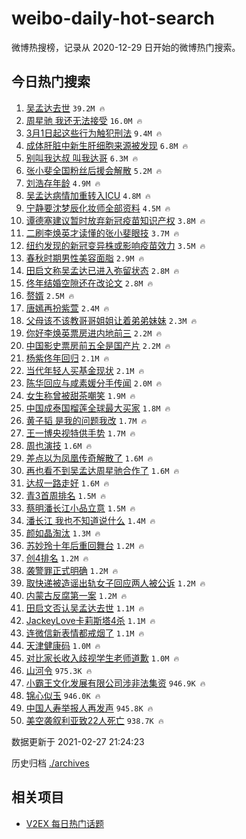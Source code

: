 # weibo-daily-hot-search

微博热搜榜，记录从 2020-12-29 日开始的微博热门搜索。

## 今日热门搜索

<!-- BEGIN -->

1. [吴孟达去世](https://s.weibo.com/weibo?q=%23%E5%90%B4%E5%AD%9F%E8%BE%BE%E5%8E%BB%E4%B8%96%23&Refer=top) `39.2M 🔥`
1. [周星驰 我还无法接受](https://s.weibo.com/weibo?q=%E5%91%A8%E6%98%9F%E9%A9%B0%20%E6%88%91%E8%BF%98%E6%97%A0%E6%B3%95%E6%8E%A5%E5%8F%97&Refer=top) `16.0M 🔥`
1. [3月1日起这些行为触犯刑法](https://s.weibo.com/weibo?q=%233%E6%9C%881%E6%97%A5%E8%B5%B7%E8%BF%99%E4%BA%9B%E8%A1%8C%E4%B8%BA%E8%A7%A6%E7%8A%AF%E5%88%91%E6%B3%95%23&Refer=top) `9.4M 🔥`
1. [成体肝脏中新生肝细胞来源被发现](https://s.weibo.com/weibo?q=%23%E6%88%90%E4%BD%93%E8%82%9D%E8%84%8F%E4%B8%AD%E6%96%B0%E7%94%9F%E8%82%9D%E7%BB%86%E8%83%9E%E6%9D%A5%E6%BA%90%E8%A2%AB%E5%8F%91%E7%8E%B0%23&Refer=top) `6.8M 🔥`
1. [别叫我达叔 叫我达哥](https://s.weibo.com/weibo?q=%E5%88%AB%E5%8F%AB%E6%88%91%E8%BE%BE%E5%8F%94%20%E5%8F%AB%E6%88%91%E8%BE%BE%E5%93%A5&Refer=top) `6.3M 🔥`
1. [张小斐全国粉丝后援会解散](https://s.weibo.com/weibo?q=%23%E5%BC%A0%E5%B0%8F%E6%96%90%E5%85%A8%E5%9B%BD%E7%B2%89%E4%B8%9D%E5%90%8E%E6%8F%B4%E4%BC%9A%E8%A7%A3%E6%95%A3%23&Refer=top) `5.2M 🔥`
1. [刘浩存年龄](https://s.weibo.com/weibo?q=%23%E5%88%98%E6%B5%A9%E5%AD%98%E5%B9%B4%E9%BE%84%23&Refer=top) `4.9M 🔥`
1. [吴孟达病情加重转入ICU](https://s.weibo.com/weibo?q=%23%E5%90%B4%E5%AD%9F%E8%BE%BE%E7%97%85%E6%83%85%E5%8A%A0%E9%87%8D%E8%BD%AC%E5%85%A5ICU%23&Refer=top) `4.8M 🔥`
1. [宁静要沈梦辰化妆师全部资料](https://s.weibo.com/weibo?q=%23%E5%AE%81%E9%9D%99%E8%A6%81%E6%B2%88%E6%A2%A6%E8%BE%B0%E5%8C%96%E5%A6%86%E5%B8%88%E5%85%A8%E9%83%A8%E8%B5%84%E6%96%99%23&Refer=top) `4.5M 🔥`
1. [谭德塞建议暂时放弃新冠疫苗知识产权](https://s.weibo.com/weibo?q=%23%E8%B0%AD%E5%BE%B7%E5%A1%9E%E5%BB%BA%E8%AE%AE%E6%9A%82%E6%97%B6%E6%94%BE%E5%BC%83%E6%96%B0%E5%86%A0%E7%96%AB%E8%8B%97%E7%9F%A5%E8%AF%86%E4%BA%A7%E6%9D%83%23&Refer=top) `3.8M 🔥`
1. [二刷李焕英才读懂的张小斐眼技](https://s.weibo.com/weibo?q=%23%E4%BA%8C%E5%88%B7%E6%9D%8E%E7%84%95%E8%8B%B1%E6%89%8D%E8%AF%BB%E6%87%82%E7%9A%84%E5%BC%A0%E5%B0%8F%E6%96%90%E7%9C%BC%E6%8A%80%23&Refer=top) `3.7M 🔥`
1. [纽约发现的新冠变异株或影响疫苗效力](https://s.weibo.com/weibo?q=%23%E7%BA%BD%E7%BA%A6%E5%8F%91%E7%8E%B0%E7%9A%84%E6%96%B0%E5%86%A0%E5%8F%98%E5%BC%82%E6%A0%AA%E6%88%96%E5%BD%B1%E5%93%8D%E7%96%AB%E8%8B%97%E6%95%88%E5%8A%9B%23&Refer=top) `3.5M 🔥`
1. [春秋时期男性美容面脂](https://s.weibo.com/weibo?q=%E6%98%A5%E7%A7%8B%E6%97%B6%E6%9C%9F%E7%94%B7%E6%80%A7%E7%BE%8E%E5%AE%B9%E9%9D%A2%E8%84%82&Refer=top) `2.9M 🔥`
1. [田启文称吴孟达已进入弥留状态](https://s.weibo.com/weibo?q=%23%E7%94%B0%E5%90%AF%E6%96%87%E7%A7%B0%E5%90%B4%E5%AD%9F%E8%BE%BE%E5%B7%B2%E8%BF%9B%E5%85%A5%E5%BC%A5%E7%95%99%E7%8A%B6%E6%80%81%23&Refer=top) `2.8M 🔥`
1. [佟年结婚空隙还在改论文](https://s.weibo.com/weibo?q=%E4%BD%9F%E5%B9%B4%E7%BB%93%E5%A9%9A%E7%A9%BA%E9%9A%99%E8%BF%98%E5%9C%A8%E6%94%B9%E8%AE%BA%E6%96%87&Refer=top) `2.8M 🔥`
1. [赘婿](https://s.weibo.com/weibo?q=%E8%B5%98%E5%A9%BF&Refer=top) `2.5M 🔥`
1. [唐嫣再扮紫萱](https://s.weibo.com/weibo?q=%23%E5%94%90%E5%AB%A3%E5%86%8D%E6%89%AE%E7%B4%AB%E8%90%B1%23&Refer=top) `2.4M 🔥`
1. [父母该不该教哥哥姐姐让着弟弟妹妹](https://s.weibo.com/weibo?q=%23%E7%88%B6%E6%AF%8D%E8%AF%A5%E4%B8%8D%E8%AF%A5%E6%95%99%E5%93%A5%E5%93%A5%E5%A7%90%E5%A7%90%E8%AE%A9%E7%9D%80%E5%BC%9F%E5%BC%9F%E5%A6%B9%E5%A6%B9%23&Refer=top) `2.3M 🔥`
1. [你好李焕英票房进内地前三](https://s.weibo.com/weibo?q=%23%E4%BD%A0%E5%A5%BD%E6%9D%8E%E7%84%95%E8%8B%B1%E7%A5%A8%E6%88%BF%E8%BF%9B%E5%86%85%E5%9C%B0%E5%89%8D%E4%B8%89%23&Refer=top) `2.2M 🔥`
1. [中国影史票房前五全是国产片](https://s.weibo.com/weibo?q=%23%E4%B8%AD%E5%9B%BD%E5%BD%B1%E5%8F%B2%E7%A5%A8%E6%88%BF%E5%89%8D%E4%BA%94%E5%85%A8%E6%98%AF%E5%9B%BD%E4%BA%A7%E7%89%87%23&Refer=top) `2.2M 🔥`
1. [杨紫佟年回归](https://s.weibo.com/weibo?q=%23%E6%9D%A8%E7%B4%AB%E4%BD%9F%E5%B9%B4%E5%9B%9E%E5%BD%92%23&Refer=top) `2.1M 🔥`
1. [当代年轻人买基金现状](https://s.weibo.com/weibo?q=%23%E5%BD%93%E4%BB%A3%E5%B9%B4%E8%BD%BB%E4%BA%BA%E4%B9%B0%E5%9F%BA%E9%87%91%E7%8E%B0%E7%8A%B6%23&Refer=top) `2.1M 🔥`
1. [陈华回应与咸素媛分手传闻](https://s.weibo.com/weibo?q=%E9%99%88%E5%8D%8E%E5%9B%9E%E5%BA%94%E4%B8%8E%E5%92%B8%E7%B4%A0%E5%AA%9B%E5%88%86%E6%89%8B%E4%BC%A0%E9%97%BB&Refer=top) `2.0M 🔥`
1. [女生称曾被甜茶嘲笑](https://s.weibo.com/weibo?q=%E5%A5%B3%E7%94%9F%E7%A7%B0%E6%9B%BE%E8%A2%AB%E7%94%9C%E8%8C%B6%E5%98%B2%E7%AC%91&Refer=top) `1.9M 🔥`
1. [中国成泰国榴莲全球最大买家](https://s.weibo.com/weibo?q=%23%E4%B8%AD%E5%9B%BD%E6%88%90%E6%B3%B0%E5%9B%BD%E6%A6%B4%E8%8E%B2%E5%85%A8%E7%90%83%E6%9C%80%E5%A4%A7%E4%B9%B0%E5%AE%B6%23&Refer=top) `1.8M 🔥`
1. [黄子韬 是我的问题我改](https://s.weibo.com/weibo?q=%E9%BB%84%E5%AD%90%E9%9F%AC%20%E6%98%AF%E6%88%91%E7%9A%84%E9%97%AE%E9%A2%98%E6%88%91%E6%94%B9&Refer=top) `1.7M 🔥`
1. [王一博央视特供手势](https://s.weibo.com/weibo?q=%23%E7%8E%8B%E4%B8%80%E5%8D%9A%E5%A4%AE%E8%A7%86%E7%89%B9%E4%BE%9B%E6%89%8B%E5%8A%BF%23&Refer=top) `1.7M 🔥`
1. [周也演技](https://s.weibo.com/weibo?q=%23%E5%91%A8%E4%B9%9F%E6%BC%94%E6%8A%80%23&Refer=top) `1.6M 🔥`
1. [差点以为凤凰传奇解散了](https://s.weibo.com/weibo?q=%23%E5%B7%AE%E7%82%B9%E4%BB%A5%E4%B8%BA%E5%87%A4%E5%87%B0%E4%BC%A0%E5%A5%87%E8%A7%A3%E6%95%A3%E4%BA%86%23&Refer=top) `1.6M 🔥`
1. [再也看不到吴孟达周星驰合作了](https://s.weibo.com/weibo?q=%E5%86%8D%E4%B9%9F%E7%9C%8B%E4%B8%8D%E5%88%B0%E5%90%B4%E5%AD%9F%E8%BE%BE%E5%91%A8%E6%98%9F%E9%A9%B0%E5%90%88%E4%BD%9C%E4%BA%86&Refer=top) `1.6M 🔥`
1. [达叔一路走好](https://s.weibo.com/weibo?q=%E8%BE%BE%E5%8F%94%E4%B8%80%E8%B7%AF%E8%B5%B0%E5%A5%BD&Refer=top) `1.6M 🔥`
1. [青3首周排名](https://s.weibo.com/weibo?q=%23%E9%9D%923%E9%A6%96%E5%91%A8%E6%8E%92%E5%90%8D%23&Refer=top) `1.5M 🔥`
1. [蔡明潘长江小品立意](https://s.weibo.com/weibo?q=%23%E8%94%A1%E6%98%8E%E6%BD%98%E9%95%BF%E6%B1%9F%E5%B0%8F%E5%93%81%E7%AB%8B%E6%84%8F%23&Refer=top) `1.5M 🔥`
1. [潘长江 我也不知道说什么](https://s.weibo.com/weibo?q=%E6%BD%98%E9%95%BF%E6%B1%9F%20%E6%88%91%E4%B9%9F%E4%B8%8D%E7%9F%A5%E9%81%93%E8%AF%B4%E4%BB%80%E4%B9%88&Refer=top) `1.4M 🔥`
1. [颜如晶淘汰](https://s.weibo.com/weibo?q=%23%E9%A2%9C%E5%A6%82%E6%99%B6%E6%B7%98%E6%B1%B0%23&Refer=top) `1.3M 🔥`
1. [苏妙玲十年后重回舞台](https://s.weibo.com/weibo?q=%23%E8%8B%8F%E5%A6%99%E7%8E%B2%E5%8D%81%E5%B9%B4%E5%90%8E%E9%87%8D%E5%9B%9E%E8%88%9E%E5%8F%B0%23&Refer=top) `1.2M 🔥`
1. [创4排名](https://s.weibo.com/weibo?q=%23%E5%88%9B4%E6%8E%92%E5%90%8D%23&Refer=top) `1.2M 🔥`
1. [袭警罪正式明确](https://s.weibo.com/weibo?q=%23%E8%A2%AD%E8%AD%A6%E7%BD%AA%E6%AD%A3%E5%BC%8F%E6%98%8E%E7%A1%AE%23&Refer=top) `1.2M 🔥`
1. [取快递被造谣出轨女子回应两人被公诉](https://s.weibo.com/weibo?q=%23%E5%8F%96%E5%BF%AB%E9%80%92%E8%A2%AB%E9%80%A0%E8%B0%A3%E5%87%BA%E8%BD%A8%E5%A5%B3%E5%AD%90%E5%9B%9E%E5%BA%94%E4%B8%A4%E4%BA%BA%E8%A2%AB%E5%85%AC%E8%AF%89%23&Refer=top) `1.2M 🔥`
1. [内蒙古反腐第一案](https://s.weibo.com/weibo?q=%E5%86%85%E8%92%99%E5%8F%A4%E5%8F%8D%E8%85%90%E7%AC%AC%E4%B8%80%E6%A1%88&Refer=top) `1.2M 🔥`
1. [田启文否认吴孟达去世](https://s.weibo.com/weibo?q=%E7%94%B0%E5%90%AF%E6%96%87%E5%90%A6%E8%AE%A4%E5%90%B4%E5%AD%9F%E8%BE%BE%E5%8E%BB%E4%B8%96&Refer=top) `1.1M 🔥`
1. [JackeyLove卡莉斯塔4杀](https://s.weibo.com/weibo?q=%23JackeyLove%E5%8D%A1%E8%8E%89%E6%96%AF%E5%A1%944%E6%9D%80%23&Refer=top) `1.1M 🔥`
1. [连微信新表情都戒烟了](https://s.weibo.com/weibo?q=%23%E8%BF%9E%E5%BE%AE%E4%BF%A1%E6%96%B0%E8%A1%A8%E6%83%85%E9%83%BD%E6%88%92%E7%83%9F%E4%BA%86%23&Refer=top) `1.1M 🔥`
1. [天津健康码](https://s.weibo.com/weibo?q=%E5%A4%A9%E6%B4%A5%E5%81%A5%E5%BA%B7%E7%A0%81&Refer=top) `1.0M 🔥`
1. [对比家长收入歧视学生老师道歉](https://s.weibo.com/weibo?q=%E5%AF%B9%E6%AF%94%E5%AE%B6%E9%95%BF%E6%94%B6%E5%85%A5%E6%AD%A7%E8%A7%86%E5%AD%A6%E7%94%9F%E8%80%81%E5%B8%88%E9%81%93%E6%AD%89&Refer=top) `1.0M 🔥`
1. [山河令](https://s.weibo.com/weibo?q=%E5%B1%B1%E6%B2%B3%E4%BB%A4&Refer=top) `975.3K 🔥`
1. [小霸王文化发展有限公司涉非法集资](https://s.weibo.com/weibo?q=%23%E5%B0%8F%E9%9C%B8%E7%8E%8B%E6%96%87%E5%8C%96%E5%8F%91%E5%B1%95%E6%9C%89%E9%99%90%E5%85%AC%E5%8F%B8%E6%B6%89%E9%9D%9E%E6%B3%95%E9%9B%86%E8%B5%84%23&Refer=top) `946.9K 🔥`
1. [锦心似玉](https://s.weibo.com/weibo?q=%23%E9%94%A6%E5%BF%83%E4%BC%BC%E7%8E%89%23&Refer=top) `946.0K 🔥`
1. [中国人寿举报人再发声](https://s.weibo.com/weibo?q=%23%E4%B8%AD%E5%9B%BD%E4%BA%BA%E5%AF%BF%E4%B8%BE%E6%8A%A5%E4%BA%BA%E5%86%8D%E5%8F%91%E5%A3%B0%23&Refer=top) `945.8K 🔥`
1. [美空袭叙利亚致22人死亡](https://s.weibo.com/weibo?q=%E7%BE%8E%E7%A9%BA%E8%A2%AD%E5%8F%99%E5%88%A9%E4%BA%9A%E8%87%B422%E4%BA%BA%E6%AD%BB%E4%BA%A1&Refer=top) `938.7K 🔥`

数据更新于 2021-02-27 21:24:23

<!-- END -->

历史归档 [./archives](./archives)

## 相关项目

- [V2EX 每日热门话题](https://github.com/realLeonardo/v2ex-daily-hot-topic)
